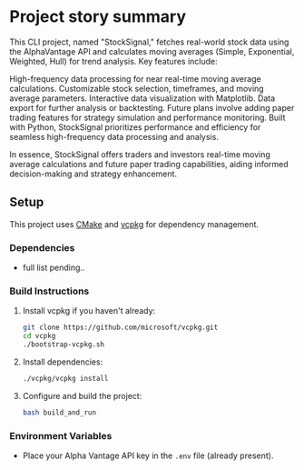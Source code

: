 # Project story summary

This CLI project, named "StockSignal," fetches real-world stock data using the AlphaVantage API and calculates moving averages (Simple, Exponential, Weighted, Hull) for trend analysis. Key features include:

High-frequency data processing for near real-time moving average calculations.
Customizable stock selection, timeframes, and moving average parameters.
Interactive data visualization with Matplotlib.
Data export for further analysis or backtesting.
Future plans involve adding paper trading features for strategy simulation and performance monitoring. Built with Python, StockSignal prioritizes performance and efficiency for seamless high-frequency data processing and analysis.

In essence, StockSignal offers traders and investors real-time moving average calculations and future paper trading capabilities, aiding informed decision-making and strategy enhancement.


## Setup

This project uses [CMake](https://cmake.org/) and [vcpkg](https://github.com/microsoft/vcpkg) for dependency management.

### Dependencies
- full list pending..

### Build Instructions

1. Install vcpkg if you haven't already:
   ```sh
   git clone https://github.com/microsoft/vcpkg.git
   cd vcpkg
   ./bootstrap-vcpkg.sh
   ```
2. Install dependencies:
   ```sh
   ./vcpkg/vcpkg install
   ```
3. Configure and build the project:
   ```zsh
   bash build_and_run
   ```

### Environment Variables
- Place your Alpha Vantage API key in the `.env` file (already present).





